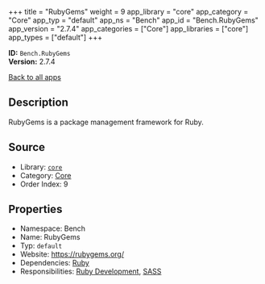 ﻿+++
title = "RubyGems"
weight = 9
app_library = "core"
app_category = "Core"
app_typ = "default"
app_ns = "Bench"
app_id = "Bench.RubyGems"
app_version = "2.7.4"
app_categories = ["Core"]
app_libraries = ["core"]
app_types = ["default"]
+++

**ID:** `Bench.RubyGems`  
**Version:** 2.7.4  
<!--more-->

[Back to all apps](/apps/)

## Description
RubyGems is a package management framework for Ruby.

## Source

* Library: [`core`](/app_libraries/core)
* Category: [Core](/app_categories/core)
* Order Index: 9

## Properties

* Namespace: Bench
* Name: RubyGems
* Typ: `default`
* Website: <https://rubygems.org/>
* Dependencies: [Ruby](/apps/Bench.Ruby)
* Responsibilities: [Ruby Development](/apps/Bench.Group.RubyDevelopment), [SASS](/apps/Bench.Sass)


